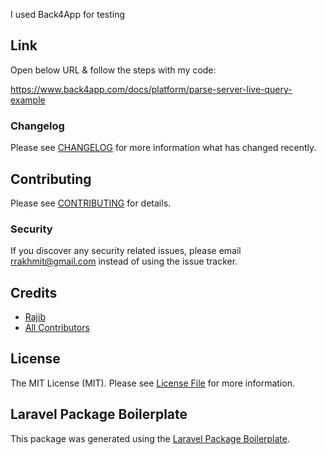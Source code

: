 I used Back4App for testing

## Link

Open below URL & follow the steps with my code:

https://www.back4app.com/docs/platform/parse-server-live-query-example

### Changelog

Please see [CHANGELOG](CHANGELOG.md) for more information what has changed recently.

## Contributing

Please see [CONTRIBUTING](CONTRIBUTING.md) for details.

### Security

If you discover any security related issues, please email rrakhmit@gmail.com instead of using the issue tracker.

## Credits

- [Rajib](https://github.com/rrakhmit)
- [All Contributors](../../contributors)

## License

The MIT License (MIT). Please see [License File](LICENSE.md) for more information.

## Laravel Package Boilerplate

This package was generated using the [Laravel Package Boilerplate](https://laravelpackageboilerplate.com).
